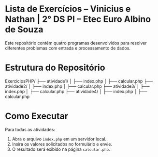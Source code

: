 # Lista de Exercícios – Vinicius e Nathan | 2° DS PI – Etec Euro Albino de Souza  

Este repositório contém quatro programas desenvolvidos para resolver diferentes problemas com entrada e processamento de dados.  

# Estrutura do Repositório  

ExerciciosPHP/
├── atividade1/
│   ├── index.php
│   ├── calcular.php
├── atividade2/
│   ├── index.php
│   ├── calcular.php
├── atividade3/
│   ├── index.php
│   ├── calcular.php
├── atividade4/
│   ├── index.php
│   ├── calcular.php

# Como Executar  

Para todas as atividades:  

1. Abra o arquivo `index.php` em um servidor local.  
2. Insira os valores solicitados no formulário e envie.  
3. O resultado será exibido na página `calcular.php`.  

